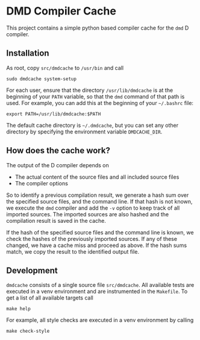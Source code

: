 DMD Compiler Cache
==================

This project contains a simple python based compiler cache for the `dmd` D
compiler.


Installation
------------

As root, copy `src/dmdcache` to `/usr/bin` and call

    sudo dmdcache system-setup

For each user, ensure that the directory `/usr/lib/dmdcache` is at the beginning
of your `PATH` variable, so that the `dmd` command of that path is used. For
example, you can add this at the beginning of your `~/.bashrc` file:

    export PATH=/usr/lib/dmdcache:$PATH

The default cache directory is `~/.dmdcache`, but you can set any other
directory by specifying the environment variable `DMDCACHE_DIR`.


How does the cache work?
------------------------

The output of the D compiler depends on

  - The actual content of the source files and all included source files
  - The compiler options

So to identify a previous compilation result, we generate a hash sum over the
specified source files, and the command line. If that hash is not known, we
execute the `dmd` compiler and add the `-v` option to keep track of all
imported sources. The imported sources are also hashed and the compilation
result is saved in the cache.

If the hash of the specified source files and the command line is known, we
check the hashes of the previously imported sources. If any of these changed,
we have a cache miss and proceed as above. If the hash sums match, we copy the
result to the identified output file.


Development
-----------

`dmdcache` consists of a single source file `src/dmdcache`. All available tests
are executed in a venv environment and are instrumented in the `Makefile`. To
get a list of all available targets call

    make help

For example, all style checks are executed in a venv environment by calling

    make check-style

